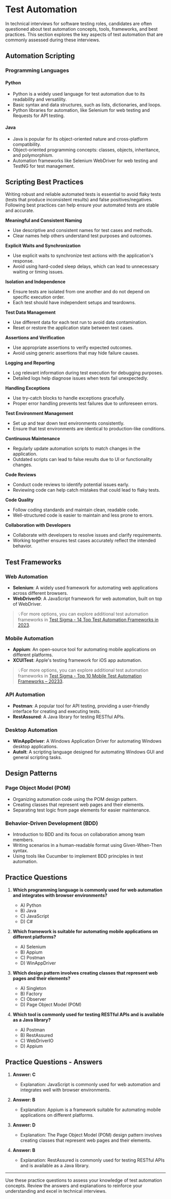 # Test Automation

In technical interviews for software testing roles, candidates are often questioned about test automation concepts, tools, frameworks, and best practices. This section explores the key aspects of test automation that are commonly assessed during these interviews.

## Automation Scripting

### Programming Languages

#### Python

- Python is a widely used language for test automation due to its readability and versatility.
- Basic syntax and data structures, such as lists, dictionaries, and loops.
- Python libraries for automation, like Selenium for web testing and Requests for API testing.

#### Java

- Java is popular for its object-oriented nature and cross-platform compatibility.
- Object-oriented programming concepts: classes, objects, inheritance, and polymorphism.
- Automation frameworks like Selenium WebDriver for web testing and TestNG for test management.

## Scripting Best Practices

Writing robust and reliable automated tests is essential to avoid flaky tests (tests that produce inconsistent results) and false positives/negatives. Following best practices can help ensure your automated tests are stable and accurate.

**Meaningful and Consistent Naming**
- Use descriptive and consistent names for test cases and methods.
- Clear names help others understand test purposes and outcomes.

**Explicit Waits and Synchronization**
- Use explicit waits to synchronize test actions with the application's response.
- Avoid using hard-coded sleep delays, which can lead to unnecessary waiting or timing issues.

**Isolation and Independence**
- Ensure tests are isolated from one another and do not depend on specific execution order.
- Each test should have independent setups and teardowns.

**Test Data Management**
- Use different data for each test run to avoid data contamination.
- Reset or restore the application state between test cases.

**Assertions and Verification**
- Use appropriate assertions to verify expected outcomes.
- Avoid using generic assertions that may hide failure causes.

**Logging and Reporting**
- Log relevant information during test execution for debugging purposes.
- Detailed logs help diagnose issues when tests fail unexpectedly.

**Handling Exceptions**
- Use try-catch blocks to handle exceptions gracefully.
- Proper error handling prevents test failures due to unforeseen errors.

**Test Environment Management**
- Set up and tear down test environments consistently.
- Ensure that test environments are identical to production-like conditions.

**Continuous Maintenance**
- Regularly update automation scripts to match changes in the application.
- Outdated scripts can lead to false results due to UI or functionality changes.

**Code Reviews**
- Conduct code reviews to identify potential issues early.
- Reviewing code can help catch mistakes that could lead to flaky tests.

**Code Quality**
- Follow coding standards and maintain clean, readable code.
- Well-structured code is easier to maintain and less prone to errors.

**Collaboration with Developers**
- Collaborate with developers to resolve issues and clarify requirements.
- Working together ensures test cases accurately reflect the intended behavior.

## Test Frameworks

### Web Automation

- **Selenium**: A widely used framework for automating web applications across different browsers.
- **WebDriverIO**: A JavaScript framework for web automation, built on top of WebDriver.

> 💡For more options, you can explore additional test automation frameworks in [Test Sigma - 14 Top Test Automation Frameworks in 2023](https://testsigma.com/blog/test-automation-frameworks/).

### Mobile Automation

- **Appium**: An open-source tool for automating mobile applications on different platforms.
- **XCUITest**: Apple's testing framework for iOS app automation.

> 💡For more options, you can explore additional test automation frameworks in [Test Sigma - Top 10 Mobile Test Automation Frameworks – 20233](https://testsigma.com/blog/mobile-test-automation-frameworks/).

### API Automation

- **Postman**: A popular tool for API testing, providing a user-friendly interface for creating and executing tests.
- **RestAssured**: A Java library for testing RESTful APIs.

### Desktop Automation

- **WinAppDriver**: A Windows Application Driver for automating Windows desktop applications.
- **AutoIt**: A scripting language designed for automating Windows GUI and general scripting tasks.

## Design Patterns

### Page Object Model (POM)

- Organizing automation code using the POM design pattern.
- Creating classes that represent web pages and their elements.
- Separating test logic from page elements for easier maintenance.

### Behavior-Driven Development (BDD)

- Introduction to BDD and its focus on collaboration among team members.
- Writing scenarios in a human-readable format using Given-When-Then syntax.
- Using tools like Cucumber to implement BDD principles in test automation.

## Practice Questions

1. **Which programming language is commonly used for web automation and integrates with browser environments?**
   - A) Python
   - B) Java
   - C) JavaScript
   - D) C#

2. **Which framework is suitable for automating mobile applications on different platforms?**
   - A) Selenium
   - B) Appium
   - C) Postman
   - D) WinAppDriver

3. **Which design pattern involves creating classes that represent web pages and their elements?**
   - A) Singleton
   - B) Factory
   - C) Observer
   - D) Page Object Model (POM)

4. **Which tool is commonly used for testing RESTful APIs and is available as a Java library?**
   - A) Postman
   - B) RestAssured
   - C) WebDriverIO
   - D) Appium

## Practice Questions - Answers

1. **Answer: C**
   - Explanation: JavaScript is commonly used for web automation and integrates well with browser environments.

2. **Answer: B**
   - Explanation: Appium is a framework suitable for automating mobile applications on different platforms.

3. **Answer: D**
   - Explanation: The Page Object Model (POM) design pattern involves creating classes that represent web pages and their elements.

4. **Answer: B**
   - Explanation: RestAssured is commonly used for testing RESTful APIs and is available as a Java library.

---

Use these practice questions to assess your knowledge of test automation concepts. Review the answers and explanations to reinforce your understanding and excel in technical interviews.
